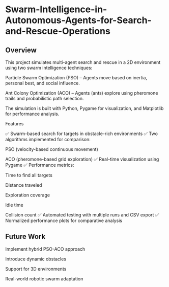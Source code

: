 # Swarm-Intelligence-in-Autonomous-Agents-for-Search-and-Rescue-Operations
## Overview

This project simulates multi-agent search and rescue in a 2D environment using two swarm intelligence techniques:

Particle Swarm Optimization (PSO) – Agents move based on inertia, personal best, and social influence.

Ant Colony Optimization (ACO) – Agents (ants) explore using pheromone trails and probabilistic path selection.

The simulation is built with Python, Pygame for visualization, and Matplotlib for performance analysis.

Features

✅ Swarm-based search for targets in obstacle-rich environments
✅ Two algorithms implemented for comparison:

PSO (velocity-based continuous movement)

ACO (pheromone-based grid exploration)
✅ Real-time visualization using Pygame
✅ Performance metrics:

Time to find all targets

Distance traveled

Exploration coverage

Idle time

Collision count
✅ Automated testing with multiple runs and CSV export
✅ Normalized performance plots for comparative analysis


## Future Work

Implement hybrid PSO-ACO approach

Introduce dynamic obstacles

Support for 3D environments

Real-world robotic swarm adaptation

